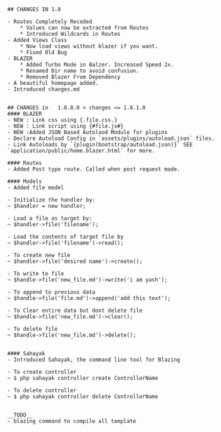 	## CHANGES IN 1.8

	- Routes Completely Recoded
		* Values can now be extracted from Routes
		* Introduced Wildcards in Routes
	- Added Views Class
		* Now load views without blazer if you want.
		* Fixed Old Bug
	- BLAZER
		* Added Turbo Mode in Balzer. Increased Speed 2x.
		* Renamed Dir name to avoid confusion.
		* Removed Blazer From Dependency
	- A beautiful homepage added.
	- Introduced changes.md


	## CHANGES in   1.8.0.0 < changes <= 1.8.1.0
	#### BLAZER
	- NEW : Link css using {.file.css.}
	- NEW : Link script using {#file.js#}
	- NEW :Added JSON Based Autolaod Module for plugins
	- Declare Autoload Config in `assets/plugins/autoload.json` files.
	- Link Autoloads by `{plugin(bootstrap/autoload.json)}` SEE `application/public/home.blazer.html` for more.

	#### Routes
	- Added Post type route. Called when post request made.

	#### Models
	- Added file model

	- Initialize the handler by:
	~ $handler = new handler;

	- Load a file as target by:
	~ $handler->file('filename');

	- Load the contents of target file by
	~ $handler->file('filename')->read();

	- To create new file
	~ $handler->file('desired name')->create();

	- To write to file
	~ $handle->file('new_file.md')->write('i am yash');

	- To append to previous data
	~ $handle->file('file.md')->append('add this text');

	- To Clear entire data but dont delete file
	~ $handle->file('new_file.md')->clear();

	- To delete file
	~ $handle->file('new_file.md')->delete();


	#### Sahayak
	- Introduced Sahayak, the command line tool for Blazing

	- To create controller
	~ $ php sahayak controller create ControllerName

	- To delete controller
	~ $ php sahayak controller delete ControllerName


	__TODO__
	- blazing command to compile all template